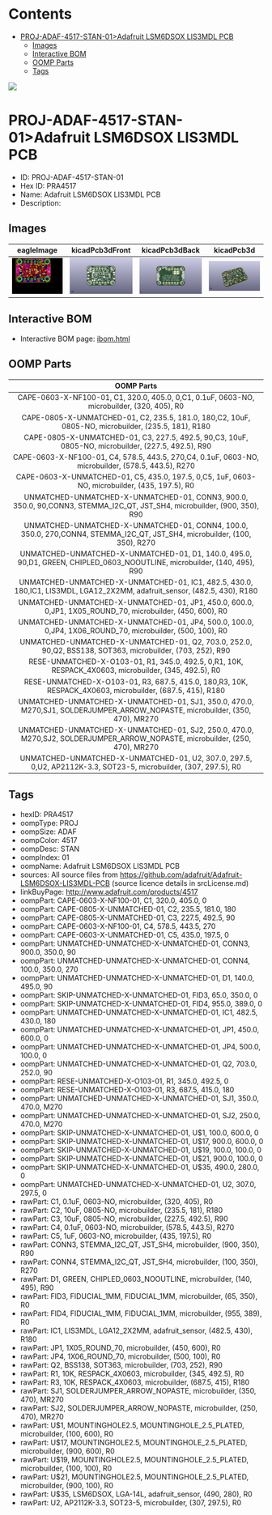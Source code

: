 



Contents
========

* [PROJ-ADAF-4517-STAN-01>Adafruit LSM6DSOX LIS3MDL PCB](#proj-adaf-4517-stan-01adafruit-lsm6dsox-lis3mdl-pcb)
	* [Images](#images)
	* [Interactive BOM](#interactive-bom)
	* [OOMP Parts](#oomp-parts)
	* [Tags](#tags)
  
![][im]
# PROJ-ADAF-4517-STAN-01>Adafruit LSM6DSOX LIS3MDL PCB

- ID: PROJ-ADAF-4517-STAN-01
- Hex ID: PRA4517
- Name: Adafruit LSM6DSOX LIS3MDL PCB
- Description: 

## Images
  
  

|eagleImage|kicadPcb3dFront|kicadPcb3dBack|kicadPcb3d|
| :---: | :---: | :---: | :---: |
|[![eagleImage](eagleImage_140.png)](eagleImage_600.png)|[![kicadPcb3dFront](kicadPcb3dFront_140.png)](kicadPcb3dFront_600.png)|[![kicadPcb3dBack](kicadPcb3dBack_140.png)](kicadPcb3dBack_600.png)|[![kicadPcb3d](kicadPcb3d_140.png)](kicadPcb3d_600.png)|

## Interactive BOM

- Interactive BOM page: [ibom.html](kicad/bom/ibom.html)

## OOMP Parts
  

|OOMP Parts|
| :---: |
|CAPE-0603-X-NF100-01, C1, 320.0, 405.0, 0,C1, 0.1uF, 0603-NO, microbuilder, (320, 405), R0|
|CAPE-0805-X-UNMATCHED-01, C2, 235.5, 181.0, 180,C2, 10uF, 0805-NO, microbuilder, (235.5, 181), R180|
|CAPE-0805-X-UNMATCHED-01, C3, 227.5, 492.5, 90,C3, 10uF, 0805-NO, microbuilder, (227.5, 492.5), R90|
|CAPE-0603-X-NF100-01, C4, 578.5, 443.5, 270,C4, 0.1uF, 0603-NO, microbuilder, (578.5, 443.5), R270|
|CAPE-0603-X-UNMATCHED-01, C5, 435.0, 197.5, 0,C5, 1uF, 0603-NO, microbuilder, (435, 197.5), R0|
|UNMATCHED-UNMATCHED-X-UNMATCHED-01, CONN3, 900.0, 350.0, 90,CONN3, STEMMA_I2C_QT, JST_SH4, microbuilder, (900, 350), R90|
|UNMATCHED-UNMATCHED-X-UNMATCHED-01, CONN4, 100.0, 350.0, 270,CONN4, STEMMA_I2C_QT, JST_SH4, microbuilder, (100, 350), R270|
|UNMATCHED-UNMATCHED-X-UNMATCHED-01, D1, 140.0, 495.0, 90,D1, GREEN, CHIPLED_0603_NOOUTLINE, microbuilder, (140, 495), R90|
|UNMATCHED-UNMATCHED-X-UNMATCHED-01, IC1, 482.5, 430.0, 180,IC1, LIS3MDL, LGA12_2X2MM, adafruit_sensor, (482.5, 430), R180|
|UNMATCHED-UNMATCHED-X-UNMATCHED-01, JP1, 450.0, 600.0, 0,JP1, 1X05_ROUND_70, microbuilder, (450, 600), R0|
|UNMATCHED-UNMATCHED-X-UNMATCHED-01, JP4, 500.0, 100.0, 0,JP4, 1X06_ROUND_70, microbuilder, (500, 100), R0|
|UNMATCHED-UNMATCHED-X-UNMATCHED-01, Q2, 703.0, 252.0, 90,Q2, BSS138, SOT363, microbuilder, (703, 252), R90|
|RESE-UNMATCHED-X-O103-01, R1, 345.0, 492.5, 0,R1, 10K, RESPACK_4X0603, microbuilder, (345, 492.5), R0|
|RESE-UNMATCHED-X-O103-01, R3, 687.5, 415.0, 180,R3, 10K, RESPACK_4X0603, microbuilder, (687.5, 415), R180|
|UNMATCHED-UNMATCHED-X-UNMATCHED-01, SJ1, 350.0, 470.0, M270,SJ1, SOLDERJUMPER_ARROW_NOPASTE, microbuilder, (350, 470), MR270|
|UNMATCHED-UNMATCHED-X-UNMATCHED-01, SJ2, 250.0, 470.0, M270,SJ2, SOLDERJUMPER_ARROW_NOPASTE, microbuilder, (250, 470), MR270|
|UNMATCHED-UNMATCHED-X-UNMATCHED-01, U2, 307.0, 297.5, 0,U2, AP2112K-3.3, SOT23-5, microbuilder, (307, 297.5), R0|

## Tags

- hexID: PRA4517
- oompType: PROJ
- oompSize: ADAF
- oompColor: 4517
- oompDesc: STAN
- oompIndex: 01
- oompName: Adafruit LSM6DSOX LIS3MDL PCB
- sources: All source files from https://github.com/adafruit/Adafruit-LSM6DSOX-LIS3MDL-PCB (source licence details in srcLicense.md)
- linkBuyPage: http://www.adafruit.com/products/4517
- oompPart: CAPE-0603-X-NF100-01, C1, 320.0, 405.0, 0
- oompPart: CAPE-0805-X-UNMATCHED-01, C2, 235.5, 181.0, 180
- oompPart: CAPE-0805-X-UNMATCHED-01, C3, 227.5, 492.5, 90
- oompPart: CAPE-0603-X-NF100-01, C4, 578.5, 443.5, 270
- oompPart: CAPE-0603-X-UNMATCHED-01, C5, 435.0, 197.5, 0
- oompPart: UNMATCHED-UNMATCHED-X-UNMATCHED-01, CONN3, 900.0, 350.0, 90
- oompPart: UNMATCHED-UNMATCHED-X-UNMATCHED-01, CONN4, 100.0, 350.0, 270
- oompPart: UNMATCHED-UNMATCHED-X-UNMATCHED-01, D1, 140.0, 495.0, 90
- oompPart: SKIP-UNMATCHED-X-UNMATCHED-01, FID3, 65.0, 350.0, 0
- oompPart: SKIP-UNMATCHED-X-UNMATCHED-01, FID4, 955.0, 389.0, 0
- oompPart: UNMATCHED-UNMATCHED-X-UNMATCHED-01, IC1, 482.5, 430.0, 180
- oompPart: UNMATCHED-UNMATCHED-X-UNMATCHED-01, JP1, 450.0, 600.0, 0
- oompPart: UNMATCHED-UNMATCHED-X-UNMATCHED-01, JP4, 500.0, 100.0, 0
- oompPart: UNMATCHED-UNMATCHED-X-UNMATCHED-01, Q2, 703.0, 252.0, 90
- oompPart: RESE-UNMATCHED-X-O103-01, R1, 345.0, 492.5, 0
- oompPart: RESE-UNMATCHED-X-O103-01, R3, 687.5, 415.0, 180
- oompPart: UNMATCHED-UNMATCHED-X-UNMATCHED-01, SJ1, 350.0, 470.0, M270
- oompPart: UNMATCHED-UNMATCHED-X-UNMATCHED-01, SJ2, 250.0, 470.0, M270
- oompPart: SKIP-UNMATCHED-X-UNMATCHED-01, U$1, 100.0, 600.0, 0
- oompPart: SKIP-UNMATCHED-X-UNMATCHED-01, U$17, 900.0, 600.0, 0
- oompPart: SKIP-UNMATCHED-X-UNMATCHED-01, U$19, 100.0, 100.0, 0
- oompPart: SKIP-UNMATCHED-X-UNMATCHED-01, U$21, 900.0, 100.0, 0
- oompPart: SKIP-UNMATCHED-X-UNMATCHED-01, U$35, 490.0, 280.0, 0
- oompPart: UNMATCHED-UNMATCHED-X-UNMATCHED-01, U2, 307.0, 297.5, 0
- rawPart: C1, 0.1uF, 0603-NO, microbuilder, (320, 405), R0
- rawPart: C2, 10uF, 0805-NO, microbuilder, (235.5, 181), R180
- rawPart: C3, 10uF, 0805-NO, microbuilder, (227.5, 492.5), R90
- rawPart: C4, 0.1uF, 0603-NO, microbuilder, (578.5, 443.5), R270
- rawPart: C5, 1uF, 0603-NO, microbuilder, (435, 197.5), R0
- rawPart: CONN3, STEMMA_I2C_QT, JST_SH4, microbuilder, (900, 350), R90
- rawPart: CONN4, STEMMA_I2C_QT, JST_SH4, microbuilder, (100, 350), R270
- rawPart: D1, GREEN, CHIPLED_0603_NOOUTLINE, microbuilder, (140, 495), R90
- rawPart: FID3, FIDUCIAL_1MM, FIDUCIAL_1MM, microbuilder, (65, 350), R0
- rawPart: FID4, FIDUCIAL_1MM, FIDUCIAL_1MM, microbuilder, (955, 389), R0
- rawPart: IC1, LIS3MDL, LGA12_2X2MM, adafruit_sensor, (482.5, 430), R180
- rawPart: JP1, 1X05_ROUND_70, microbuilder, (450, 600), R0
- rawPart: JP4, 1X06_ROUND_70, microbuilder, (500, 100), R0
- rawPart: Q2, BSS138, SOT363, microbuilder, (703, 252), R90
- rawPart: R1, 10K, RESPACK_4X0603, microbuilder, (345, 492.5), R0
- rawPart: R3, 10K, RESPACK_4X0603, microbuilder, (687.5, 415), R180
- rawPart: SJ1, SOLDERJUMPER_ARROW_NOPASTE, microbuilder, (350, 470), MR270
- rawPart: SJ2, SOLDERJUMPER_ARROW_NOPASTE, microbuilder, (250, 470), MR270
- rawPart: U$1, MOUNTINGHOLE2.5, MOUNTINGHOLE_2.5_PLATED, microbuilder, (100, 600), R0
- rawPart: U$17, MOUNTINGHOLE2.5, MOUNTINGHOLE_2.5_PLATED, microbuilder, (900, 600), R0
- rawPart: U$19, MOUNTINGHOLE2.5, MOUNTINGHOLE_2.5_PLATED, microbuilder, (100, 100), R0
- rawPart: U$21, MOUNTINGHOLE2.5, MOUNTINGHOLE_2.5_PLATED, microbuilder, (900, 100), R0
- rawPart: U$35, LSM6DSOX, LGA-14L, adafruit_sensor, (490, 280), R0
- rawPart: U2, AP2112K-3.3, SOT23-5, microbuilder, (307, 297.5), R0



[im]: kicadPcb3d_450.png
